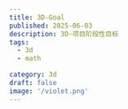 ```yaml
---
title: 3D-Goal
published: 2025-06-03
description: 3D-项目阶段性目标
tags:
  - 3d
  - math

category: 3d
draft: false
image: '/violet.png'
---
```

